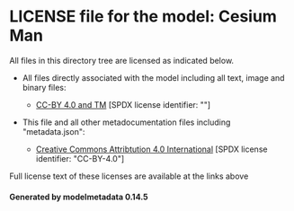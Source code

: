 # LICENSE file for the model: Cesium Man

All files in this directory tree are licensed as indicated below.

* All files directly associated with the model including all text, image and binary files:

  * [CC-BY 4.0 and TM]("") [SPDX license identifier: ""]

* This file and all other metadocumentation files including "metadata.json":

  * [Creative Commons Attribtution 4.0 International]("https://creativecommons.org/licenses/by/4.0/legalcode") [SPDX license identifier: "CC-BY-4.0"]

Full license text of these licenses are available at the links above

#### Generated by modelmetadata 0.14.5